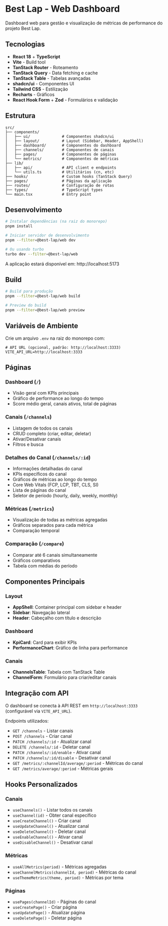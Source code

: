 # Best Lap - Web Dashboard

Dashboard web para gestão e visualização de métricas de performance do projeto Best Lap.

## Tecnologias

- **React 18** + **TypeScript**
- **Vite** - Build tool
- **TanStack Router** - Roteamento
- **TanStack Query** - Data fetching e cache
- **TanStack Table** - Tabelas avançadas
- **shadcn/ui** - Componentes UI
- **Tailwind CSS** - Estilização
- **Recharts** - Gráficos
- **React Hook Form** + **Zod** - Formulários e validação

## Estrutura

```
src/
├── components/
│   ├── ui/              # Componentes shadcn/ui
│   ├── layout/          # Layout (Sidebar, Header, AppShell)
│   ├── dashboard/       # Componentes do dashboard
│   ├── channels/        # Componentes de canais
│   ├── pages/           # Componentes de páginas
│   └── metrics/         # Componentes de métricas
├── lib/
│   ├── api/             # API client e endpoints
│   └── utils.ts         # Utilitários (cn, etc)
├── hooks/               # Custom hooks (TanStack Query)
├── pages/               # Páginas da aplicação
├── routes/              # Configuração de rotas
├── types/               # TypeScript types
└── main.tsx             # Entry point
```

## Desenvolvimento

```bash
# Instalar dependências (na raiz do monorepo)
pnpm install

# Iniciar servidor de desenvolvimento
pnpm --filter=@best-lap/web dev

# Ou usando turbo
turbo dev --filter=@best-lap/web
```

A aplicação estará disponível em: http://localhost:5173

## Build

```bash
# Build para produção
pnpm --filter=@best-lap/web build

# Preview do build
pnpm --filter=@best-lap/web preview
```

## Variáveis de Ambiente

Crie um arquivo `.env` na raiz do monorepo com:

```env
# API URL (opcional, padrão: http://localhost:3333)
VITE_API_URL=http://localhost:3333
```

## Páginas

### Dashboard (`/`)
- Visão geral com KPIs principais
- Gráfico de performance ao longo do tempo
- Score médio geral, canais ativos, total de páginas

### Canais (`/channels`)
- Listagem de todos os canais
- CRUD completo (criar, editar, deletar)
- Ativar/Desativar canais
- Filtros e busca

### Detalhes do Canal (`/channels/:id`)
- Informações detalhadas do canal
- KPIs específicos do canal
- Gráficos de métricas ao longo do tempo
- Core Web Vitals (FCP, LCP, TBT, CLS, SI)
- Lista de páginas do canal
- Seletor de período (hourly, daily, weekly, monthly)

### Métricas (`/metrics`)
- Visualização de todas as métricas agregadas
- Gráficos separados para cada métrica
- Comparação temporal

### Comparação (`/compare`)
- Comparar até 6 canais simultaneamente
- Gráficos comparativos
- Tabela com médias do período

## Componentes Principais

### Layout
- **AppShell**: Container principal com sidebar e header
- **Sidebar**: Navegação lateral
- **Header**: Cabeçalho com título e descrição

### Dashboard
- **KpiCard**: Card para exibir KPIs
- **PerformanceChart**: Gráfico de linha para performance

### Canais
- **ChannelsTable**: Tabela com TanStack Table
- **ChannelForm**: Formulário para criar/editar canais

## Integração com API

O dashboard se conecta à API REST em `http://localhost:3333` (configurável via `VITE_API_URL`).

Endpoints utilizados:
- `GET /channels` - Listar canais
- `POST /channels` - Criar canal
- `PATCH /channels/:id` - Atualizar canal
- `DELETE /channels/:id` - Deletar canal
- `PATCH /channels/:id/enable` - Ativar canal
- `PATCH /channels/:id/disable` - Desativar canal
- `GET /metrics/:channelId/average/:period` - Métricas do canal
- `GET /metrics/average/:period` - Métricas gerais

## Hooks Personalizados

### Canais
- `useChannels()` - Listar todos os canais
- `useChannel(id)` - Obter canal específico
- `useCreateChannel()` - Criar canal
- `useUpdateChannel()` - Atualizar canal
- `useDeleteChannel()` - Deletar canal
- `useEnableChannel()` - Ativar canal
- `useDisableChannel()` - Desativar canal

### Métricas
- `useAllMetrics(period)` - Métricas agregadas
- `useChannelMetrics(channelId, period)` - Métricas do canal
- `useThemeMetrics(theme, period)` - Métricas por tema

### Páginas
- `usePages(channelId)` - Páginas do canal
- `useCreatePage()` - Criar página
- `useUpdatePage()` - Atualizar página
- `useDeletePage()` - Deletar página
